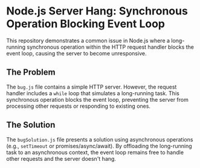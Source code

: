 # Node.js Server Hang: Synchronous Operation Blocking Event Loop

This repository demonstrates a common issue in Node.js where a long-running synchronous operation within the HTTP request handler blocks the event loop, causing the server to become unresponsive.

## The Problem

The `bug.js` file contains a simple HTTP server.  However, the request handler includes a `while` loop that simulates a long-running task. This synchronous operation blocks the event loop, preventing the server from processing other requests or responding to existing ones.

## The Solution

The `bugSolution.js` file presents a solution using asynchronous operations (e.g., `setTimeout` or promises/async/await).  By offloading the long-running task to an asynchronous context, the event loop remains free to handle other requests and the server doesn't hang.